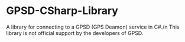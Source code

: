 # GPSD-CSharp-Library
A library for connecting to a GPSD (GPS Deamon) service in C#./n
This library is not official support by the developers of GPSD.
